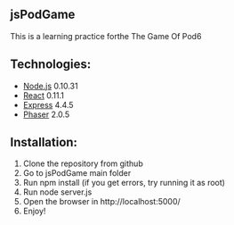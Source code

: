 jsPodGame
---------

This is a learning practice forthe The Game Of Pod6

Technologies:
--------------

* [Node.js] 0.10.31 
* [React] 0.11.1 
* [Express] 4.4.5 
* [Phaser] 2.0.5 


Installation:
-------------

1. Clone the repository from github
2. Go to jsPodGame main folder
3. Run npm install (if you get errors, try running it as root)
4. Run node server.js
5. Open the browser in http://localhost:5000/
6. Enjoy!


[Node.js]:http://nodejs.org/
[React]:http://facebook.github.io/react/
[express]:http://expressjs.com/
[Phaser]:http://phaser.io/
